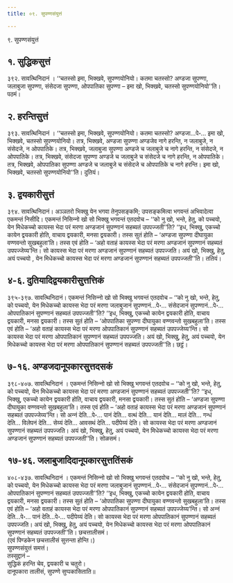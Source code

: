 ```yaml
---
title: ०९. सुपण्णसंयुत्तं

---
```

९. सुपण्णसंयुत्तं  


## १. सुद्धिकसुत्तं

३९२. सावत्थिनिदानं । ‘‘चतस्सो इमा, भिक्खवे, सुपण्णयोनियो। कतमा चतस्सो? अण्डजा सुपण्णा, जलाबुजा सुपण्णा, संसेदजा सुपण्णा, ओपपातिका सुपण्णा – इमा खो, भिक्खवे, चतस्सो सुपण्णयोनियो’’ति। पठमं।  


## २. हरन्तिसुत्तं

३९३. सावत्थिनिदानं । ‘‘चतस्सो इमा, भिक्खवे, सुपण्णयोनियो। कतमा चतस्सो? अण्डजा…पे॰… इमा खो, भिक्खवे, चतस्सो सुपण्णयोनियो। तत्र, भिक्खवे, अण्डजा सुपण्णा अण्डजेव नागे हरन्ति, न जलाबुजे, न संसेदजे, न ओपपातिके। तत्र, भिक्खवे, जलाबुजा सुपण्णा अण्डजे च जलाबुजे च नागे हरन्ति, न संसेदजे, न ओपपातिके। तत्र, भिक्खवे, संसेदजा सुपण्णा अण्डजे च जलाबुजे च संसेदजे च नागे हरन्ति, न ओपपातिके। तत्र, भिक्खवे, ओपपातिका सुपण्णा अण्डजे च जलाबुजे च संसेदजे च ओपपातिके च नागे हरन्ति। इमा खो, भिक्खवे, चतस्सो सुपण्णयोनियो’’ति। दुतियं।  


## ३. द्वयकारीसुत्तं

३९४. सावत्थिनिदानं। अञ्‍ञतरो भिक्खु येन भगवा तेनुपसङ्कमि; उपसङ्कमित्वा भगवन्तं अभिवादेत्वा एकमन्तं निसीदि। एकमन्तं निसिन्‍नो खो सो भिक्खु भगवन्तं एतदवोच – ‘‘को नु खो, भन्ते, हेतु, को पच्‍चयो, येन मिधेकच्‍चो कायस्स भेदा परं मरणा अण्डजानं सुपण्णानं सहब्यतं उपपज्‍जती’’ति? ‘‘इध, भिक्खु, एकच्‍चो कायेन द्वयकारी होति, वाचाय द्वयकारी, मनसा द्वयकारी। तस्स सुतं होति – ‘अण्डजा सुपण्णा दीघायुका वण्णवन्तो सुखबहुला’ति। तस्स एवं होति – ‘अहो वताहं कायस्स भेदा परं मरणा अण्डजानं सुपण्णानं सहब्यतं उपपज्‍जेय्य’न्ति। सो कायस्स भेदा परं मरणा अण्डजानं सुपण्णानं सहब्यतं उपपज्‍जति। अयं खो, भिक्खु, हेतु, अयं पच्‍चयो , येन मिधेकच्‍चो कायस्स भेदा परं मरणा अण्डजानं सुपण्णानं सहब्यतं उपपज्‍जती’’ति। ततियं।  


## ४-६. दुतियादिद्वयकारीसुत्तत्तिकं

३९५-३९७. सावत्थिनिदानं। एकमन्तं निसिन्‍नो खो सो भिक्खु भगवन्तं एतदवोच – ‘‘को नु खो, भन्ते, हेतु, को पच्‍चयो, येन मिधेकच्‍चो कायस्स भेदा परं मरणा जलाबुजानं सुपण्णानं…पे॰… संसेदजानं सुपण्णानं…पे॰… ओपपातिकानं सुपण्णानं सहब्यतं उपपज्‍जती’’ति? ‘‘इध, भिक्खु, एकच्‍चो कायेन द्वयकारी होति, वाचाय द्वयकारी, मनसा द्वयकारी। तस्स सुतं होति – ‘ओपपातिका सुपण्णा दीघायुका वण्णवन्तो सुखबहुला’ति। तस्स एवं होति – ‘अहो वताहं कायस्स भेदा परं मरणा ओपपातिकानं सुपण्णानं सहब्यतं उपपज्‍जेय्य’न्ति। सो कायस्स भेदा परं मरणा ओपपातिकानं सुपण्णानं सहब्यतं उपपज्‍जति। अयं खो, भिक्खु, हेतु, अयं पच्‍चयो, येन मिधेकच्‍चो कायस्स भेदा परं मरणा ओपपातिकानं सुपण्णानं सहब्यतं उपपज्‍जती’’ति। छट्ठं।  


## ७-१६. अण्डजदानूपकारसुत्तदसकं

३९८-४०७. सावत्थिनिदानं । एकमन्तं निसिन्‍नो खो सो भिक्खु भगवन्तं एतदवोच – ‘‘को नु खो, भन्ते, हेतु, को पच्‍चयो, येन मिधेकच्‍चो कायस्स भेदा परं मरणा अण्डजानं सुपण्णानं सहब्यतं उपपज्‍जती’’ति? ‘‘इध, भिक्खु, एकच्‍चो कायेन द्वयकारी होति, वाचाय द्वयकारी, मनसा द्वयकारी। तस्स सुतं होति – ‘अण्डजा सुपण्णा दीघायुका वण्णवन्तो सुखबहुला’ति। तस्स एवं होति – ‘अहो वताहं कायस्स भेदा परं मरणा अण्डजानं सुपण्णानं सहब्यतं उपपज्‍जेय्य’न्ति। सो अन्‍नं देति…पे॰… पानं देति… वत्थं देति… यानं देति… मालं देति… गन्धं देति… विलेपनं देति… सेय्यं देति… आवसथं देति… पदीपेय्यं देति। सो कायस्स भेदा परं मरणा अण्डजानं सुपण्णानं सहब्यतं उपपज्‍जति। अयं खो, भिक्खु, हेतु, अयं पच्‍चयो, येन मिधेकच्‍चो कायस्स भेदा परं मरणा अण्डजानं सुपण्णानं सहब्यतं उपपज्‍जती’’ति। सोळसमं।  


## १७-४६. जलाबुजादिदानूपकारसुत्ततिंसकं

४०८-४३७. सावत्थिनिदानं । एकमन्तं निसिन्‍नो खो सो भिक्खु भगवन्तं एतदवोच – ‘‘को नु खो, भन्ते, हेतु, को पच्‍चयो, येन मिधेकच्‍चो कायस्स भेदा परं मरणा जलाबुजानं सुपण्णानं…पे॰… संसेदजानं सुपण्णानं…पे॰… ओपपातिकानं सुपण्णानं सहब्यतं उपपज्‍जती’’ति? ‘‘इध, भिक्खु, एकच्‍चो कायेन द्वयकारी होति, वाचाय द्वयकारी, मनसा द्वयकारी। तस्स सुतं होति – ‘ओपपातिका सुपण्णा दीघायुका वण्णवन्तो सुखबहुला’ति। तस्स एवं होति – ‘अहो वताहं कायस्स भेदा परं मरणा ओपपातिकानं सुपण्णानं सहब्यतं उपपज्‍जेय्य’न्ति। सो अन्‍नं देति…पे॰… पानं देति…पे॰… पदीपेय्यं देति। सो कायस्स भेदा परं मरणा ओपपातिकानं सुपण्णानं सहब्यतं उपपज्‍जति। अयं खो, भिक्खु, हेतु, अयं पच्‍चयो, येन मिधेकच्‍चो कायस्स भेदा परं मरणा ओपपातिकानं सुपण्णानं सहब्यतं उपपज्‍जती’’ति। छचत्तालीसमं।  
(एवं पिण्डकेन छचत्तालीसं सुत्तन्ता होन्ति।)  
सुपण्णसंयुत्तं समत्तं।  
तस्सुद्दानं –  
सुद्धिकं हरन्ति चेव, द्वयकारी च चतुरो।  
दानूपकारा तालीसं, सुपण्णे सुप्पकासिताति॥  